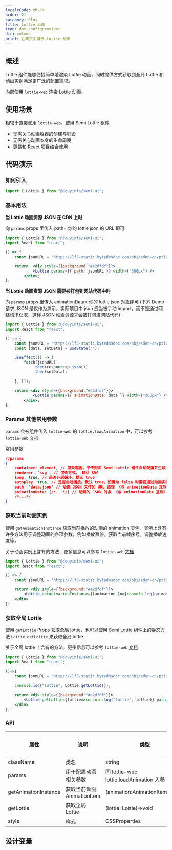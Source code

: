 ```yaml
---
localeCode: zh-CN
order: 21
category: Plus
title: Lottie 动画
icon: doc-configprovider
dir: column
brief: 在网页中展示 Lottie 动画
---
```


## 概述


Lottie 组件能够便捷简单地渲染 Lottie 动画，同时提供方式获取到全局 Lottie 和 动画实例满足更广泛的配置需求。

内部使用 `lottie-web` 渲染 Lottie 动画。

## 使用场景

相较于直接使用 `lottie-web`，使用 Semi Lottie 组件

- 无需关心动画容器的创建与销毁
- 无需关心动画本身的生命周期
- 更易和 React 项目结合使用

## 代码演示

### 如何引入

```jsx
import { Lottie } from "@douyinfe/semi-ui";
```



### 基本用法


**当 Lottie 动画资源 JSON 在 CDN 上时**

向 `params` props 里传入 path= 你的 lottie json 的 URL 即可

```jsx live=true
import { Lottie } from "@douyinfe/semi-ui";
import React from "react";

() => {
    const jsonURL = "https://lf3-static.bytednsdoc.com/obj/eden-cn/ptlz_zlp/ljhwZthlaukjlkulzlp/root-web-sites/icon-click.json";

    return  <div style={{background:"#e2dfdf"}}>
            <Lottie params={{ path: jsonURL }} width={"300px"} />
        </div>;
};

```

**当 Lottie 动画资源 JSON 需要被打包到网站代码中时**

向 `params` props 里传入 animationData= 你的 lottie json 对象即可 (下方 Demo 请求 JSON 是仅作为演示，实际项目中 json 应当被手动 import，而不是通过网络请求获取，这样 JSON 动画资源才会被打包进网站代码)

```jsx live=true
import { Lottie } from "@douyinfe/semi-ui";
import React from "react";

() => {
    const jsonURL = "https://lf3-static.bytednsdoc.com/obj/eden-cn/ptlz_zlp/ljhwZthlaukjlkulzlp/root-web-sites/icon-click.json";
    const [data, setData] = useState("");

    useEffect(() => {
        fetch(jsonURL)
            .then(resp=>resp.json())
            .then(setData);
       
    }, []);

    return <div style={{background:"#e2dfdf"}}>
            <Lottie params={{ animationData: data }} width={"300px"} />
        </div>;
};

```

### Params 其他常用参数

`params` 会被组件传入 `lottie-web` 的 `lottie.loadAnimation` 中，可以参考 `lottie-web` [文档](https://github.com/airbnb/lottie-web?tab=readme-ov-file#usage)

常用参数

```json
//params
{
    container: element, // 渲染容器，不传则由 Semi Lottie 组件自动配置并生成
    renderer: 'svg', // 渲染方式， 默认 SVG
    loop: true, // 是否开启循环，默认 true
    autoplay: true, // 是否自动播放，默认 true，设置为 false 时需要通过动画实例上的 play 方法手动播放
    path: 'data.json' // 动画 JSON 文件的 URL 路径 （与 animationData 互斥）
    animationData: {/*...*/} // 动画的 JSON 对象 （与 animationData 互斥）
    /*...*/
}
```


### 获取当前动画实例

使用 `getAnimationInstance` 获取当前播放的动画的 animation 实例，实例上含有许多方法用于调整动画的各项参数，例如播放暂停，获取当前帧序号，调整播放速度等。

关于动画实例上含有的方法，更多信息可以参考 `lottie-web` [文档](https://github.com/airbnb/lottie-web?tab=readme-ov-file#usage)

```jsx live=true
import { Lottie } from "@douyinfe/semi-ui";
import React from "react";

() => {
    const jsonURL = "https://lf3-static.bytednsdoc.com/obj/eden-cn/ptlz_zlp/ljhwZthlaukjlkulzlp/root-web-sites/icon-click.json";

    return <div style={{background:"#e2dfdf"}}>
        <Lottie getAnimationInstance={(animation )=>{console.log(animation);}} params={{ path: jsonURL }} width={"300px"} />;
    </div>
};
```

### 获取全局 Lottie

使用 `getLottie` Props 获取全局 lottie，也可以使用 Semi Lottie 组件上的静态方法 `Lottie.getLottie` 来获取全局 lottie

关于全局 lottie 上含有的方法，更多信息可以参考 `lottie-web` [文档](https://github.com/airbnb/lottie-web?tab=readme-ov-file#usage)


```jsx live=true
import { Lottie } from "@douyinfe/semi-ui";
import React from "react";

()=>{
    const jsonURL = "https://lf3-static.bytednsdoc.com/obj/eden-cn/ptlz_zlp/ljhwZthlaukjlkulzlp/root-web-sites/icon-click.json";
    
    console.log("lottie", Lottie.getLottie());
    
    return <div style={{background:"#e2dfdf"}}>
        <Lottie getLottie={lottie=>console.log("lottie", lottie)} params={{ path: jsonURL }} width={"300px"} />;
    </div>
};

```



### API

| 属性        | 说明                   | 类型                                   | 默认值 |
|-----------|----------------------|--------------------------------------|-----|
| className | 类名                   | string                               | -   |
| params    | 用于配置动画相关参数           | 同 lottie-web lottie.loadAnimation 入参 | -   |
| getAnimationInstance    | 获取当前动画 AnimationItem | (animation:AnimationItem)=>void      | -   |
| getLottie       | 获取全局 Lottie          | (lottie: Lottie)=>void               | -   |
| style     | 样式                   | CSSProperties                        | -   |

## 设计变量

<DesignToken/>




